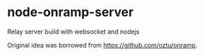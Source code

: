 ﻿# node-onramp-server

Relay server build with websocket and nodejs

Original idea was borrowed from https://github.com/oztu/onramp.

